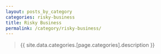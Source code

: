 ```yaml
---
layout: posts_by_category
categories: risky-business
title: Risky Business
permalink: /category/risky-business/
---
```

> {{ site.data.categories.[page.categories].description }}